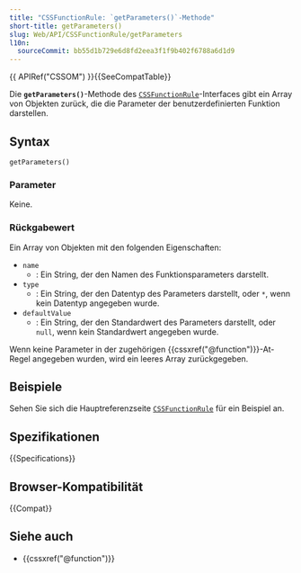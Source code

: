 ```yaml
---
title: "CSSFunctionRule: `getParameters()`-Methode"
short-title: getParameters()
slug: Web/API/CSSFunctionRule/getParameters
l10n:
  sourceCommit: bb55d1b729e6d8fd2eea3f1f9b402f6788a6d1d9
---
```


{{ APIRef("CSSOM") }}{{SeeCompatTable}}

Die **`getParameters()`**-Methode des [`CSSFunctionRule`](/de/docs/Web/API/CSSFunctionRule)-Interfaces gibt ein Array von Objekten zurück, die die Parameter der benutzerdefinierten Funktion darstellen.

## Syntax

```js-nolint
getParameters()
```

### Parameter

Keine.

### Rückgabewert

Ein Array von Objekten mit den folgenden Eigenschaften:

- `name`
  - : Ein String, der den Namen des Funktionsparameters darstellt.
- `type`
  - : Ein String, der den Datentyp des Parameters darstellt, oder `*`, wenn kein Datentyp angegeben wurde.
- `defaultValue`
  - : Ein String, der den Standardwert des Parameters darstellt, oder `null`, wenn kein Standardwert angegeben wurde.

Wenn keine Parameter in der zugehörigen {{cssxref("@function")}}-At-Regel angegeben wurden, wird ein leeres Array zurückgegeben.

## Beispiele

Sehen Sie sich die Hauptreferenzseite [`CSSFunctionRule`](/de/docs/Web/API/CSSFunctionRule) für ein Beispiel an.

## Spezifikationen

{{Specifications}}

## Browser-Kompatibilität

{{Compat}}

## Siehe auch

- {{cssxref("@function")}}
